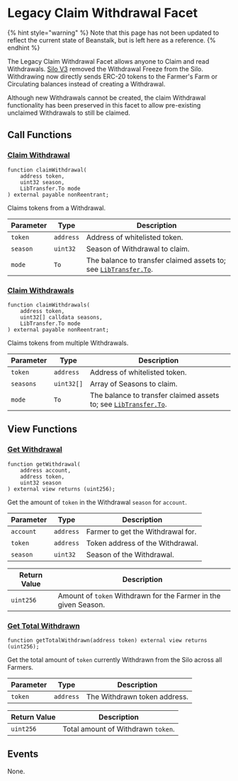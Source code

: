 # Legacy Claim Withdrawal Facet

{% hint style="warning" %}
Note that this page has not been updated to reflect the current state of Beanstalk, but is left here as a reference.
{% endhint %}

The Legacy Claim Withdrawal Facet allows anyone to Claim and read Withdrawals. [Silo V3](https://bean.money/bip-36) removed the Withdrawal Freeze from the Silo. Withdrawing now directly sends ERC-20 tokens to the Farmer's Farm or Circulating balances instead of creating a Withdrawal.

Although new Withdrawals cannot be created, the claim Withdrawal functionality has been preserved in this facet to allow pre-existing unclaimed Withdrawals to still be claimed.

## Call Functions

### [Claim Withdrawal](https://github.com/BeanstalkFarms/Beanstalk/blob/master/protocol/contracts/beanstalk/silo/SiloFacet/LegacyClaimWithdrawalFacet.sol#L35)

```solidity
function claimWithdrawal(
    address token,
    uint32 season,
    LibTransfer.To mode
) external payable nonReentrant;
```

Claims tokens from a Withdrawal.

| Parameter | Type      | Description                                                                                             |
| --------- | --------- | ------------------------------------------------------------------------------------------------------- |
| `token`   | `address` | Address of whitelisted token.                                                                           |
| `season`  | `uint32`  | Season of Withdrawal to claim.                                                                          |
| `mode`    | `To`      | The balance to transfer claimed assets to; see [`LibTransfer.To`](../../overview/internal-balances.md). |

### [Claim Withdrawals](https://github.com/BeanstalkFarms/Beanstalk/blob/master/protocol/contracts/beanstalk/silo/SiloFacet/LegacyClaimWithdrawalFacet.sol#L50)

```solidity
function claimWithdrawals(
    address token,
    uint32[] calldata seasons,
    LibTransfer.To mode
) external payable nonReentrant;
```

Claims tokens from multiple Withdrawals.

| Parameter | Type       | Description                                                                                             |
| --------- | ---------- | ------------------------------------------------------------------------------------------------------- |
| `token`   | `address`  | Address of whitelisted token.                                                                           |
| `seasons` | `uint32[]` | Array of Seasons to claim.                                                                              |
| `mode`    | `To`       | The balance to transfer claimed assets to; see [`LibTransfer.To`](../../overview/internal-balances.md). |

## View Functions

### [Get Withdrawal](https://github.com/BeanstalkFarms/Beanstalk/blob/master/protocol/contracts/beanstalk/silo/SiloFacet/LegacyClaimWithdrawalFacet.sol#L66)

```solidity
function getWithdrawal(
    address account,
    address token,
    uint32 season
) external view returns (uint256);
```

Get the amount of `token` in the Withdrawal `season` for `account`.

| Parameter | Type      | Description                       |
| --------- | --------- | --------------------------------- |
| `account` | `address` | Farmer to get the Withdrawal for. |
| `token`   | `address` | Token address of the Withdrawal.  |
| `season`  | `uint32`  | Season of the Withdrawal.         |

| Return Value | Description                                                     |
| ------------ | --------------------------------------------------------------- |
| `uint256`    | Amount of `token` Withdrawn for the Farmer in the given Season. |

### [Get Total Withdrawn](https://github.com/BeanstalkFarms/Beanstalk/blob/master/protocol/contracts/beanstalk/silo/SiloFacet/LegacyClaimWithdrawalFacet.sol#L78)

```solidity
function getTotalWithdrawn(address token) external view returns (uint256);
```

Get the total amount of `token` currently Withdrawn from the Silo across all Farmers.

| Parameter | Type      | Description                  |
| --------- | --------- | ---------------------------- |
| `token`   | `address` | The Withdrawn token address. |

| Return Value | Description                        |
| ------------ | ---------------------------------- |
| `uint256`    | Total amount of Withdrawn `token`. |

## Events

None.
